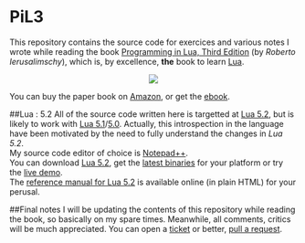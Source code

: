 PiL3
====

This repository contains the source code for exercices and various notes I wrote while reading the book [Programming in Lua, Third Edition](http://store.feistyduck.com/products/programming-in-lua) (by *Roberto Ierusalimschy*), which is, by excellence, __the__ book to learn [Lua](http://www.lua.org).

<center><img src="http://cdn.shopify.com/s/files/1/0033/1642/products/cover-648h_large.jpg"></center>

You can buy the paper book on [Amazon](http://www.amazon.com/exec/obidos/ASIN/859037985X/lua-docs-20), or get the [ebook](http://store.feistyduck.com/products/programming-in-lua).

##Lua : 5.2
All of the source code written here is targetted at [Lua 5.2](http://www.lua.org/versions.html#5.2), but is likely to work with [Lua 5.1](http://www.lua.org/versions.html#5.1)/[5.0](http://www.lua.org/versions.html#5.0). Actually, this introspection in the language have been motivated by the need to fully understand the changes in *Lua 5.2*.<br>
My source code editor of choice is [Notepad++](http://notepad-plus-plus.org/).<br>
You can download [Lua 5.2](http://www.lua.org/download.html), get the [latest binaries](http://lua-users.org/wiki/LuaBinaries) for your platform or try the [live demo](http://www.lua.org/demo.html).<br>
The [reference manual for Lua 5.2](http://www.lua.org/manual/5.2/manual.html) is available online (in plain HTML) for your perusal.

##Final notes
I will be updating the contents of this repository while reading the book, so basically on my spare times.
Meanwhile, all comments, critics will be much appreciated. You can open a [ticket](https://github.com/Yonaba/PiL3/issues) or better, [pull  a request](https://github.com/Yonaba/PiL3/pulls).